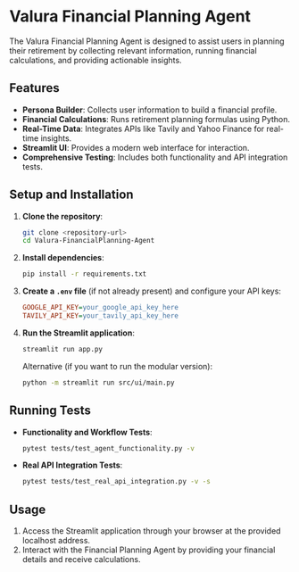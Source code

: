 # Valura Financial Planning Agent

The Valura Financial Planning Agent is designed to assist users in planning their retirement by collecting relevant information, running financial calculations, and providing actionable insights.

## Features

- **Persona Builder**: Collects user information to build a financial profile.
- **Financial Calculations**: Runs retirement planning formulas using Python.
- **Real-Time Data**: Integrates APIs like Tavily and Yahoo Finance for real-time insights.
- **Streamlit UI**: Provides a modern web interface for interaction.
- **Comprehensive Testing**: Includes both functionality and API integration tests.

## Setup and Installation

1. **Clone the repository**:
   ```bash
   git clone <repository-url>
   cd Valura-FinancialPlanning-Agent
   ```

2. **Install dependencies**:
   ```bash
   pip install -r requirements.txt
   ```

3. **Create a `.env` file** (if not already present) and configure your API keys:
   ```ini
   GOOGLE_API_KEY=your_google_api_key_here
   TAVILY_API_KEY=your_tavily_api_key_here
   ```

4. **Run the Streamlit application**:
   ```bash
   streamlit run app.py
   ```
   
   Alternative (if you want to run the modular version):
   ```bash
   python -m streamlit run src/ui/main.py
   ```

## Running Tests

- **Functionality and Workflow Tests**:
  ```bash
  pytest tests/test_agent_functionality.py -v
  ```

- **Real API Integration Tests**:
  ```bash
  pytest tests/test_real_api_integration.py -v -s
  ```

## Usage

1. Access the Streamlit application through your browser at the provided localhost address.
2. Interact with the Financial Planning Agent by providing your financial details and receive calculations.